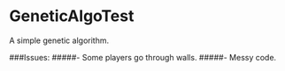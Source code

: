 # GeneticAlgoTest
A simple genetic algorithm.

###Issues:
#####- Some players go through walls.
#####- Messy code.

